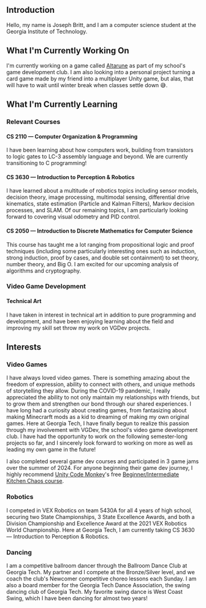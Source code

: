## Introduction
Hello, my name is Joseph Britt, and I am a computer science student at the Georgia Institute of Technology.

## What I'm Currently Working On
I'm currently working on a game called [Altarune](https://github.com/Carlijavier5/Altarune) as part of my school's game development club. I am also looking into a personal project turning a card game made by my friend into a multiplayer Unity game, but alas, that will have to wait until winter break when classes settle down 😅.

## What I'm Currently Learning
  ### Relevant Courses
  #### CS 2110 — Computer Organization & Programming
  I have been learning about how computers work, building from transistors to logic gates to LC-3 assembly language and beyond. We are currently transitioning to C programming!
  #### CS 3630 — Introduction to Perception & Robotics
  I have learned about a multitude of robotics topics including sensor models, decision theory, image processing, multimodal sensing, differential drive kinematics, state estimation (Particle and Kalman Filters), Markov decision processes, and SLAM. Of our remaining topics, I am particularly looking forward to covering visual odometry and PID control.
  #### CS 2050 — Introduction to Discrete Mathematics for Computer Science
  This course has taught me a lot ranging from propositional logic and proof techniques (including some particularly interesting ones such as induction, strong induction, proof by cases, and double set containment) to set theory, number theory, and Big O. I am excited for our upcoming analysis of algorithms and cryptography.
  ### Video Game Development
  #### Technical Art
  I have taken in interest in technical art in addition to pure programming and development, and have been enjoying learning about the field and improving my skill set throw my work on VGDev projects.

## Interests
### Video Games
I have always loved video games. There is something amazing about the freedom of expression, ability to connect with others, and unique methods of storytelling they allow. During the COVID-19 pandemic, I really appreciated the ability to not only maintain my relationships with friends, but to grow them and strengthen our bond through our shared experiences. I have long had a curiosity about creating games, from fantasizing about making Minecrarft mods as a kid to dreaming of making my own original games. Here at Georgia Tech, I have finally begun to realize this passion through my involvement with VGDev, the school's video game development club. I have had the opportunity to work on the following semester-long projects so far, and I sincerely look forward to working on more as well as leading my own game in the future!

I also completed several game dev courses and participated in 3 game jams over the summer of 2024. For anyone beginning their game dev journey, I highly recommend [Unity Code Monkey](https://unitycodemonkey.com/)'s free [Beginner/Intermediate Kitchen Chaos course](https://www.youtube.com/watch?v=AmGSEH7QcDg&t=23852s).

### Robotics
I competed in VEX Robotics on team 5430A for all 4 years of high school, securing two State Championships, 3 State Excellence Awards, and both a Division Championship and Excellence Award at the 2021 VEX Robotics World Championship. Here at Georgia Tech, I am currently taking CS 3630 — Introduction to Perception & Robotics.

### Dancing
I am a competitive ballroom dancer through the Ballroom Dance Club at Georgia Tech. My partner and I compete at the Bronze/Silver level, and we coach the club's Newcomer competitive choreo lessons each Sunday. I am also a board member for the Georgia Tech Dance Association, the swing dancing club of Georgia Tech. My favorite swing dance is West Coast Swing, which I have been dancing for almost two years!

<!--
**Joseph-Britt/Joseph-Britt** is a ✨ _special_ ✨ repository because its `README.md` (this file) appears on your GitHub profile.

Here are some ideas to get you started:

- 🔭 I’m currently working on ...
- 🌱 I’m currently learning ...
- 👯 I’m looking to collaborate on ...
- 🤔 I’m looking for help with ...
- 💬 Ask me about ...
- 📫 How to reach me: ...
- 😄 Pronouns: ...
- ⚡ Fun fact: ...
-->
